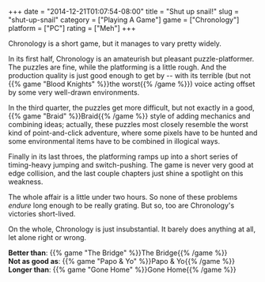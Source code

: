 +++
date = "2014-12-21T01:07:54-08:00"
title = "Shut up snail!"
slug = "shut-up-snail"
category = ["Playing A Game"]
game = ["Chronology"]
platform = ["PC"]
rating = ["Meh"]
+++

Chronology is a short game, but it manages to vary pretty widely.

In its first half, Chronology is an amateurish but pleasant puzzle-platformer.  The puzzles are fine, while the platforming is a little rough.  And the production quality is just good enough to get by -- with its terrible (but not {{% game "Blood Knights" %}}the worst{{% /game %}}) voice acting offset by some very well-drawn environments.

In the third quarter, the puzzles get more difficult, but not exactly in a good, {{% game "Braid" %}}Braid{{% /game %}} style of adding mechanics and combining ideas; actually, these puzzles most closely resemble the worst kind of point-and-click adventure, where some pixels have to be hunted and some environmental items have to be combined in illogical ways.

Finally in its last throes, the platforming ramps up into a short series of timing-heavy jumping and switch-pushing.  The game is never very good at edge collision, and the last couple chapters just shine a spotlight on this weakness.

The whole affair is a little under two hours.  So none of these problems <i>endure</i> long enough to be really grating.  But so, too are Chronology's victories short-lived.

On the whole, Chronology is just insubstantial.  It barely does anything at all, let alone right or wrong.

<b>Better than</b>: {{% game "The Bridge" %}}The Bridge{{% /game %}}  
<b>Not as good as</b>: {{% game "Papo & Yo" %}}Papo & Yo{{% /game %}}  
<b>Longer than</b>: {{% game "Gone Home" %}}Gone Home{{% /game %}}
